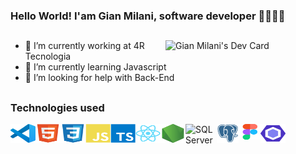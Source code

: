 ### Hello World! I'am Gian Milani, software developer 👋👨🏼‍💻
##
<a href="https://app.daily.dev/Gian_Milani">
    <img src="https://api.daily.dev/devcards/e2c5ea2d30ff4400b808ff4e6c2ffba5.png?r=znw" width="256" alt="Gian Milani's Dev Card" align="right"/>
</a>

- 🔭 I’m currently working at 4R Tecnologia
- 🌱 I’m currently learning Javascript
- 🤔 I’m looking for help with Back-End
##
<h3>Technologies used</h3>
<div style="display: flex" align="left">
  <img align="center" alt="VSCode" height="30" width="40" src="https://raw.githubusercontent.com/devicons/devicon/master/icons/vscode/vscode-original.svg">  
  <img align="center" alt="HTML5" height="30" width="40" src="https://raw.githubusercontent.com/devicons/devicon/master/icons/html5/html5-original.svg">
  <img align="center" alt="CSS3" height="30" width="40" src="https://raw.githubusercontent.com/devicons/devicon/master/icons/css3/css3-original.svg">
  <img align="center" alt="JavaScript" height="30" width="40" src="https://raw.githubusercontent.com/devicons/devicon/master/icons/javascript/javascript-plain.svg">
  <img align="center" alt="TypeScript" height="30" width="40" src="https://raw.githubusercontent.com/devicons/devicon/master/icons/typescript/typescript-plain.svg">
  <img align="center" alt="ReactJS" height="30" width="40" src="https://raw.githubusercontent.com/devicons/devicon/master/icons/react/react-original.svg">  
  <img align="center" alt="NodeJS" height="30" width="40" src="https://raw.githubusercontent.com/devicons/devicon/master/icons/nodejs/nodejs-original.svg">
  <img align="center" alt="SQLServer" height="40" width="50" src="https://cdn.jsdelivr.net/gh/devicons/devicon/icons/microsoftsqlserver/microsoftsqlserver-plain-wordmark.svg"/>
  <img align="center" alt="PostgreSQL" height="30" width="35" src="https://raw.githubusercontent.com/devicons/devicon/master/icons/postgresql/postgresql-plain.svg"/>
  <img align="center" alt="Figma" height="25" width="35" src="https://raw.githubusercontent.com/devicons/devicon/master/icons/figma/figma-original.svg"/>  
  <img align="center" alt="ESLint" height="30" width="40" src="https://raw.githubusercontent.com/devicons/devicon/master/icons/eslint/eslint-original.svg">
    
</div>
